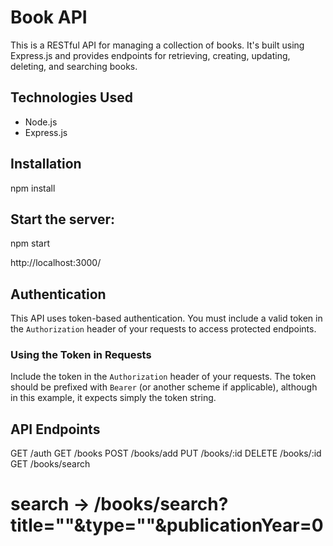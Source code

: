 # Book API

This is a RESTful API for managing a collection of books. It's built using Express.js and provides endpoints for retrieving, creating, updating, deleting, and searching books.

## Technologies Used

- Node.js
- Express.js

## Installation

npm install

## Start the server:

npm start

http://localhost:3000/

## Authentication

This API uses token-based authentication. You must include a valid token in the `Authorization` header of your requests to access protected endpoints.

### Using the Token in Requests

Include the token in the `Authorization` header of your requests. The token should be prefixed with `Bearer` (or another scheme if applicable), although in this example, it expects simply the token string.

## API Endpoints

GET /auth
GET /books
POST /books/add
PUT /books/:id
DELETE /books/:id
GET /books/search

# search -> /books/search?title=""&type=""&publicationYear=0
